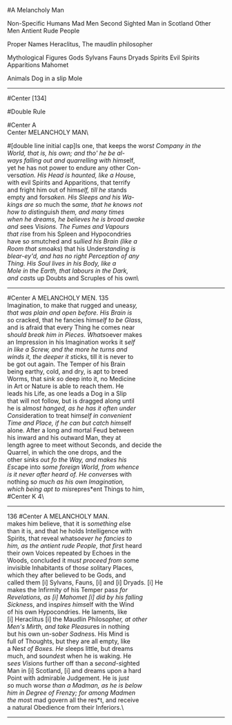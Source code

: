 #A Melancholy Man

Non-Specific Humans
Mad Men
Second Sighted Man in Scotland
Other Men
Antient Rude People

Proper Names
Heraclitus, The maudlin philosopher

Mythological Figures
Gods
Sylvans
Fauns
Dryads
Spirits
Evil Spirits
Apparitions
Mahomet

Animals
Dog in a slip
Mole


---


#Center [134]

#Double Rule

#Center A\
Center MELANCHOLY MAN\

#[double line initial cap]Is one, that keeps the wors*t Company in the\
World, that is, his own; and tho' he be al-\
ways falling out and quarrelling with hims*elf,\
yet he has not power to endure any other Con-\
vers*ation. His Head is haunted, like a Hous*e,\
with evil Spirits and Apparitions, that terrify\
and fright him out of hims*elf, till he s*tands\
empty and fors*aken. His Sleeps and his Wa-\
kings are s*o much the s*ame, that he knows not\
how to dis*tinguis*h them, and many times\
when he dreams, he believes he is broad awake\
and s*ees Vis*ions. The Fumes and Vapours\
that ris*e from his Spleen and Hypocondries\
have s*o s*mutched and s*ullied his Brain (like a\
Room that s*moaks) that his Unders*tanding is\
blear-ey'd, and has no right Perception of any\
Thing. His Soul lives in his Body, like a\
Mole in the Earth, that labours in the Dark,\
and cas*ts up Doubts and Scruples of his own\


---


#Center A MELANCHOLY MEN. 135\
Imagination, to make that rugged and uneas*y,\
that was plain and open before. His Brain is\
s*o cracked, that he fancies hims*elf to be Glas*s,\
and is afraid that every Thing he comes near\
s*hould break him in Pieces. Whats*oever makes\
an Impres*s*ion in his Imagination works it s*elf\
in like a Screw, and the more he turns and\
winds it, the deeper it s*ticks, till it is never to\
be got out again. The Temper of his Brain\
being earthy, cold, and dry, is apt to breed\
Worms, that s*ink s*o deep into it, no Medicine\
in Art or Nature is able to reach them. He\
leads his Life, as one leads a Dog in a Slip\
that will not follow, but is dragged along until\
he is almos*t hanged, as he has it often under\
Cons*ideration to treat hims*elf in convenient\
Time and Place, if he can but catch hims*elf\
alone. After a long and mortal Feud between\
his inward and his outward Man, they at\
length agree to meet without Seconds, and decide the\
Quarrel, in which the one drops, and the\
other s*inks out fo the Way, and makes his\
Es*cape into s*ome foreign World, from whence\
is it never after heard of. He convers*es with\
nothing s*o much as his own Imagination,\
which being apt to mis*repres*ent Things to him,\
#Center K 4\


---


136 #Center A MELANCHOLY MAN.\
makes him believe, that it is s*omething els*e\
than it is, and that he holds Intelligence with\
Spirits, that reveal whats*oever he fancies to\
him, as the antient rude People, that firs*t heard\
their own Voices repeated by Echoes in the\
Woods, concluded it mus*t proceed from s*ome\
invisible Inhabitants of thos*e s*olitary Places,\
which they after believed to be Gods, and\
called them [i] Sylvans, Fauns, [i] and [i] Dryads. [i] He\
makes the Infirmity of his Temper pas*s for\
Revelations, as [i] Mahomet [i] did by his falling\
Sicknes*s, and ins*pires hims*elf with the Wind\
of his own Hypocondries. He laments, like\
[i] Heraclitus [i] the Maudlin Philos*opher, at other\
Men's Mirth, and take Pleas*ures in nothing\
but his own un-s*ober Sadnes*s. His Mind is\
full of Thoughts, but they are all empty, like\
a Nes*t of Boxes. He s*leeps little, but dreams\
much, and s*oundes*t when he is waking. He\
s*ees Vis*ions further off than a s*econd-s*ighted\
Man in [i] Scotland, [i] and dreams upon a hard\
Point with admirable Judgement. He is jus*t\
s*o much wors*e than a Madman, as he is below\
him in Degree of Frenzy; for among Madmen\
the mos*t mad govern all the res*t, and receive\
a natural Obedience from their Inferiors.\


---



